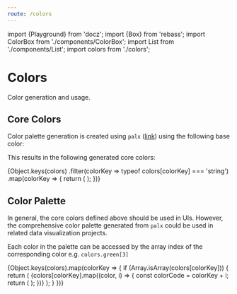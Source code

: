 ```yaml
---
route: /colors
---
```


import {Playground} from 'docz';
import {Box} from 'rebass';
import ColorBox from './components/ColorBox';
import List from './components/List';
import colors from './colors';

# Colors

Color generation and usage.

## Core Colors

Color palette generation is created using `palx` ([link](https://github.com/jxnblk/palx)) using the following base color:
<ColorBox color={colors.base} label="base" />

This results in the following generated core colors:

<Playground>
  <List wrap>
    {Object.keys(colors)
      .filter(colorKey => typeof colors[colorKey] === 'string')
      .map(colorKey => {
        return (
          <ColorBox
            key={colorKey}
            color={colorKey}
            label={colorKey}
          />
        );
      })}
  </List>
</Playground>

## Color Palette

In general, the core colors defined above should be used in UIs. However, the comprehensive color palette generated from `palx` could be used in related data visualization projects.

Each color in the palette can be accessed by the array index of the corresponding color e.g. `colors.green[3]`

<Playground>
  <Box>
    {Object.keys(colors).map(colorKey => {
      if (Array.isArray(colors[colorKey])) {
        return (
          <List key={colorKey} spacing={0}>
            {colors[colorKey].map((color, i) => {
              const colorCode = colorKey + i;
              return (
                <ColorBox
                  key={colorCode}
                  color={colorCode}
                  label={colorCode}
                />
              );
            })}
          </List>
        );
      }
    })}
  </Box>
</Playground>
